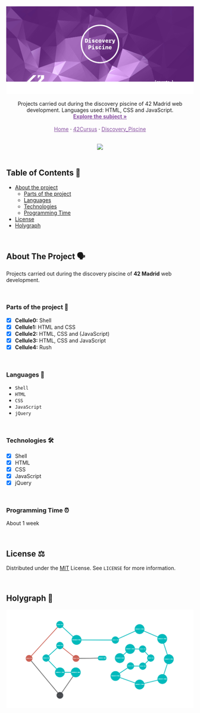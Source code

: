 <!-- PROJECT LOGO -->
<br />
<p align="center">
  <a href="https://elearning.intra.42.fr/assets/42_logo-7dfc9110a5319a308863b96bda33cea995046d1731cebb735e41b16255106c12.svg">
    <img src="images/Discovery_Cover.png" alt="discoveryCover">
  </a>

  <p align="center">
    Projects carried out during the discovery piscine of 42 Madrid web development. Languages used: HTML, CSS and JavaScript.
    <br />
    <a style="color:#874EA0" href="https://cdn.intra.42.fr/pdf/pdf/28462/es.subject.pdf"><strong>Explore the subject »</strong></a>
    <br />
    <br />
     <a style="color:#874EA0" href="https://github.com/raqelcb">Home</a>
    ·
    <a style="color:#874EA0" href="https://github.com/raqelcb/42cursus">42Cursus</a>
    ·
    <a style="color:#874EA0" href="https://github.com/raqelcb/discovery_piscine">Discovery_Piscine</a>
  </p>
</p>

<br>

<div align="center">
  <img src="https://badge42.vercel.app/api/v2/cl2hcosph023109mprtoo9c0w/stats?cursusId=3&coalitionId=66"> </a> 
</div>

<br>

<!-- TABLE OF CONTENTS -->
## Table of Contents 📑

- [About the project](#about-the-project)
  * [Parts of the project](#parts-of-the-project)
  * [Languages](#languages)
  * [Technologies](#technologies)
  * [Programming Time](#programming-time)
- [License](#license)
- [Holygraph](#holygraph)

<br>

<!-- ABOUT THE PROJECT -->
## About The Project 🗣️

<!-- [![Product Name Screen Shot][product-screenshot]](https://example.com) -->
Projects carried out during the discovery piscine of **42 Madrid** web development. 

<br>

### Parts of the project 🧩

* [x] **Cellule0:** Shell
* [x] **Cellule1:** HTML and CSS
* [x] **Cellule2:** HTML, CSS and (JavaScript)
* [x] **Cellule3:** HTML, CSS and JavaScript
* [x] **Cellule4:** Rush

<br>

### Languages 👅

* `Shell`
* `HTML`
* `CSS`
* `JavaScript`
* `jQuery`

<br>

### Technologies 🛠

* [x] Shell
* [x] HTML
* [x] CSS
* [x] JavaScript
* [x] jQuery

<br>

### Programming Time ⏰
About 1 week

<br>

<!--LICENSE -->
## License ⚖️

Distributed under the [MIT](https://choosealicense.com/licenses/mit/) License. See `LICENSE` for more information.

<br>

## Holygraph 🌌
![42's discovery](images/discovery_piscine.png)
<!-- ACKNOWLEDGEMENTS
## Acknowledgements

* [](pcosta-)
* []()
* []() -->

